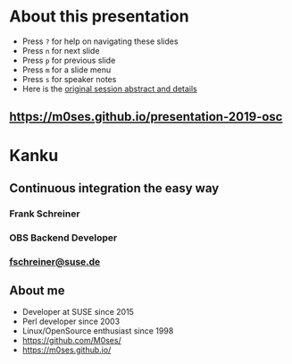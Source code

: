 <!-- .slide: data-state="normal" id="about" data-timing="0" -->
# About this presentation

*   Press `?` for help on navigating these slides
*   Press `n` for next slide
*   Press `p` for previous slide
*   Press `m` for a slide menu
*   Press `s` for speaker notes <br />
*   Here is the [original session abstract and details](https://events.opensuse.org/conferences/oSC19/program/proposals/2510)


<!-- .slide: data-state="qrcode" id="qrcode" data-menu-title="QR code" data-timing="0" -->

<div class="qrcode" id="qrcode-talk"/>
<h2><a href="https://m0ses.github.io/presentation-2019-osc" target="_blank"
       id="talk">https://m0ses.github.io/presentation-2019-osc</a></h2>


<!-- .slide: data-state="cover" id="cover-page" data-timing="20" data-menu-title="Cover Page" -->
<div class="title">
    <h1>Kanku</h1>
    <h2>Continuous integration the easy way</h2>
</div>

<div class="row presenters">
    <div class="presenter presenter-1">
        <h3 class="name">Frank Schreiner</h3>
        <h3 class="job-title">OBS Backend Developer</h3>
        <h3 class="email"><a href="mailto:fschreiner@suse.de">fschreiner@suse.de</a></h3>
    </div>
</div>


<!-- .slide: data-state="normal" id="about-me" data-menu-title="About Me" data-timing="20s"-->
## About me

* Developer at SUSE since 2015
* Perl developer since 2003
* Linux/OpenSource enthusiast since 1998
* https://github.com/M0ses/
* https://m0ses.github.io/
